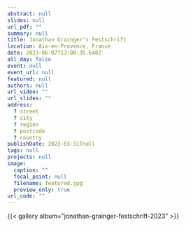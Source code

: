 ```yaml
---
abstract: null
slides: null
url_pdf: ""
summary: null
title: Jonathan Grainger's Festschrift
location: Aix-en-Provence, France
date: 2023-06-07T13:00:35.648Z
all_day: false
event: null
event_url: null
featured: null
authors: null
url_video: ""
url_slides: ""
address:
  ? street
  ? city
  ? region
  ? postcode
  ? country
publishDate: 2023-03-31Tnull
tags: null
projects: null
image:
  caption: ""
  focal_point: null
  filename: featured.jpg
  preview_only: true
url_code: ""
---
```


{{< gallery album="jonathan-grainger-festschrift-2023" >}}

